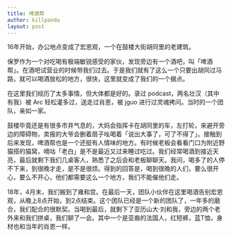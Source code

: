 ```yaml
---
title: 啤酒帮
author: killpanda
layout: post
---
```


16年开始，办公地点变成了宏恩观，一个在鼓楼大街胡同里的老建筑。

保罗作为一个对吃喝有极端敏锐感受的家伙，发现旁边有一个酒吧，叫「啤酒帮」。在酒吧试营业的时候带我们过去。于是我们就有了这么一个只要出胡同过马路，就可以喝酒放松的地方，很快，这里就变成了我们的一个据点。

在这里我们经历了太多事情，但大体都是好的。录过 podcast，两名壮汉（其中有我）被 Arc 轻松灌多过，送走过肖恩，被 jguo 进行过灵魂拷问。当时的一个团队，亲如一家。

鼓楼毕竟还是有很多市井气息的，大妈会指挥卡在胡同里的车，左打轮，来避开旁边的障碍物，卖报的大爷会删着扇子吆喝着「说出大事了，可了不得了」。接触到后来发现，啤酒帮也是一个还挺有人情味的地方。有时候老板会看看门口为附近野猫搭的猫窝，嘀咕「老白」是不是最近又过来睡过吃过。我们经常喝酒到接近天亮，最后就剩下我们几桌客人，熟悉了之后会和老板聊聊天。我问，喝多了的人停不下来，到很晚才走，是不是很烦。得到的回答是，喝到很晚的人们，要么很开心，要么不开心，他们都需要这么一个地方，我们不能催他们走。

18年，4月末，我们搬到了雍和宫。在最后一天，团队小伙伴在这里喝酒告别宏恩观，从晚上8点开始，到2点结束。这个团队已经是一个新的团队了，一年多的磨合，我们配合的很默契。当喝到最后，就剩下了亚历山大·刘和我，旁边的两个老外来和我们拼桌，我们聊了一会。其中一个是亚裔的法国人，红短裤，蓝T恤，身材也和当年的肖恩一样。